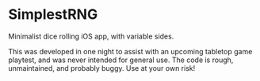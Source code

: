 # SimplestRNG
Minimalist dice rolling iOS app, with variable sides.

This was developed in one night to assist with an upcoming tabletop game playtest, 
and was never intended for general use.
The code is rough, unmaintained, and probably buggy. Use at your own risk!
